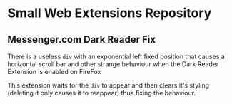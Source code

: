 # Small Web Extensions Repository

## Messenger.com Dark Reader Fix

There is a useless `div` with an exponential left fixed position that causes a horizontal scroll bar and other strange behaviour when the Dark Reader Extension is enabled on FireFox

This extension waits for the `div` to appear and then clears it's styling (deleting it only causes it to reappear) thus fixing the behaviour.
